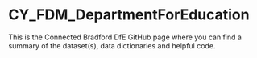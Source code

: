 # CY_FDM_DepartmentForEducation
This is the Connected Bradford DfE GitHub page where you can find a summary of the dataset(s), data dictionaries and helpful code.
